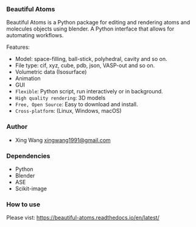 ### Beautiful Atoms

<!-- <img src="docs/source/_static/figs/b-c2h6so.png" align="right" width="200"/> -->

Beautiful Atoms is a Python package for editing and rendering atoms and molecules objects using blender. A Python interface that allows for automating workflows.

Features:

* Model: space-filling, ball-stick, polyhedral, cavity and so on.
* File type: cif, xyz, cube, pdb, json, VASP-out and so on.
* Volumetric data (Isosurface)
* Animation
* GUI
* ``Flexible``: Python script, run interactively or in background.
* ``High quality rendering``:  3D models
* ``Free, Open Source``: Easy to download and install.
* ``Cross-platform``: (Linux, Windows, macOS)



### Author
* Xing Wang  <xingwang1991@gmail.com>

### Dependencies

* Python
* Blender
* ASE
* Scikit-image


### How to use

Please vist: https://beautiful-atoms.readthedocs.io/en/latest/
